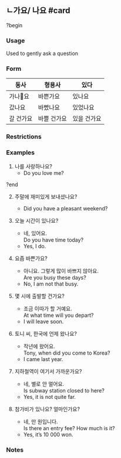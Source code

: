 ## ㄴ가요/ 나요 #card
?begin
### Usage
Used to gently ask a question
### Form
| 동사    | 형용사    | 있다     |
| ----- | ------ | ------ |
| 가나요  | 바쁜가요   | 있나요    |
| 갔나요   | 바빴나요   | 있었나요   |
| 갈 건가요 | 바쁠 건가요 | 있을 건가요 |
### Restrictions
### Examples
1. 나를 사랑하나요?
	* Do you love me?
<!--SR:!2025-08-13,1,250-->
?end

  
2. 주말에 재미있게 보내셨나요?  
	* Did you have a pleasant weekend?  
  
3. 오늘 시간이 있나요?  
	- 네, 있어요.  
	Do you have time today?  
	- Yes, I do.  
  
4. 요즘 바쁜가요?  
	- 아니요. 그렇게 많이 바쁘지 않아요.  
	Are you busy these days?  
	- No, I am not that busy.  
  
5. 몇 시에 출발할 건가요?  
	- 조금 이따가 할 거예요.  
	At what time will you depart?  
	- I will leave soon.  
  
6. 토니 씨, 한국에 언제 왔나요?  
	- 작년에 왔어요.  
	Tony, when did you come to Korea?  
	- I came last year.  
  
7. 지하철역이 여기서 가까운가요?  
	- 네, 별로 안 멀어요.  
	Is subway station closed to here?  
	- Yes, it is not quite far.  
  
8. 참가비가 있나요? 얼마인가요?  
	- 네, 만 원입니다.  
	Is there an entry fee? How much is it?  
	- Yes, it’s 10 000 won.
### Notes
